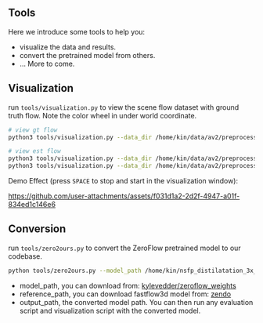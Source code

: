 Tools
---

Here we introduce some tools to help you:
- visualize the data and results.
- convert the pretrained model from others.
- ... More to come.

## Visualization

run `tools/visualization.py` to view the scene flow dataset with ground truth flow. Note the color wheel in under world coordinate.

```bash
# view gt flow
python3 tools/visualization.py --data_dir /home/kin/data/av2/preprocess/sensor/mini --res_name flow

# view est flow
python3 tools/visualization.py --data_dir /home/kin/data/av2/preprocess/sensor/mini --res_name deflow_best
python3 tools/visualization.py --data_dir /home/kin/data/av2/preprocess/sensor/mini --res_name seflow_best
```

Demo Effect (press `SPACE` to stop and start in the visualization window):

https://github.com/user-attachments/assets/f031d1a2-2d2f-4947-a01f-834ed1c146e6

## Conversion

run `tools/zero2ours.py` to convert the ZeroFlow pretrained model to our codebase. 

```bash
python tools/zero2ours.py --model_path /home/kin/nsfp_distilatation_3x_49_epochs.ckpt --reference_path /home/kin/fastflow3d.ckpt --output_path /home/kin/zeroflow3x.ckpt
```

- model_path, you can download from: [kylevedder/zeroflow_weights](https://github.com/kylevedder/zeroflow_weights/tree/master/argo)
- reference_path,  you can download fastflow3d model from: [zendo](https://zenodo.org/records/12632962)
- output_path, the converted model path. You can then run any evaluation script and visualization script with the converted model.